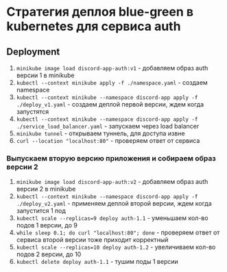 # Стратегия деплоя blue-green в kubernetes для сервиса auth

## Deployment
1. `minikube image load discord-app-auth:v1` - добавляем образ auth версии 1 в minikube
2. `kubectl --context minikube apply -f ./namespace.yaml` - создаем namespace
3. `kubectl --context minikube --namespace discord-app apply -f ./deploy_v1.yaml` - создаем деплой первой версии, ждем когда запустятся
4. `kubectl --context minikube --namespace discord-app apply -f ./service_load_balancer.yaml` - запускаем через load balancer
5. `minikube tunnel` - открываем туннель, для доступа извне
6. `curl --location "localhost:80"` - проверяем ответ от сервиса
### Выпускаем вторую версию приложения и собираем образ версии 2
1. `minikube image load discord-app-auth:v2` - добавляем образ auth версии 2 в minikube
2. `kubectl --context minikube --namespace discord-app apply -f ./deploy_v2.yaml` - применяем деплой второй версии, ждем когда запустится 1 под
3. `kubectl scale --replicas=9 deploy auth-1.1` - уменьшаем кол-во подов 1 версии, до 9
4. `while sleep 0.1; do curl "localhost:80"; done` - проверяем ответ от сервиса второй версии тоже приходит корректный
5. `kubectl scale --replicas=10 deploy auth-1.2` - увеличиваем кол-во подов 2 версии, до 10
6. `kubectl delete deploy auth-1.1` - тушим поды 1 версии